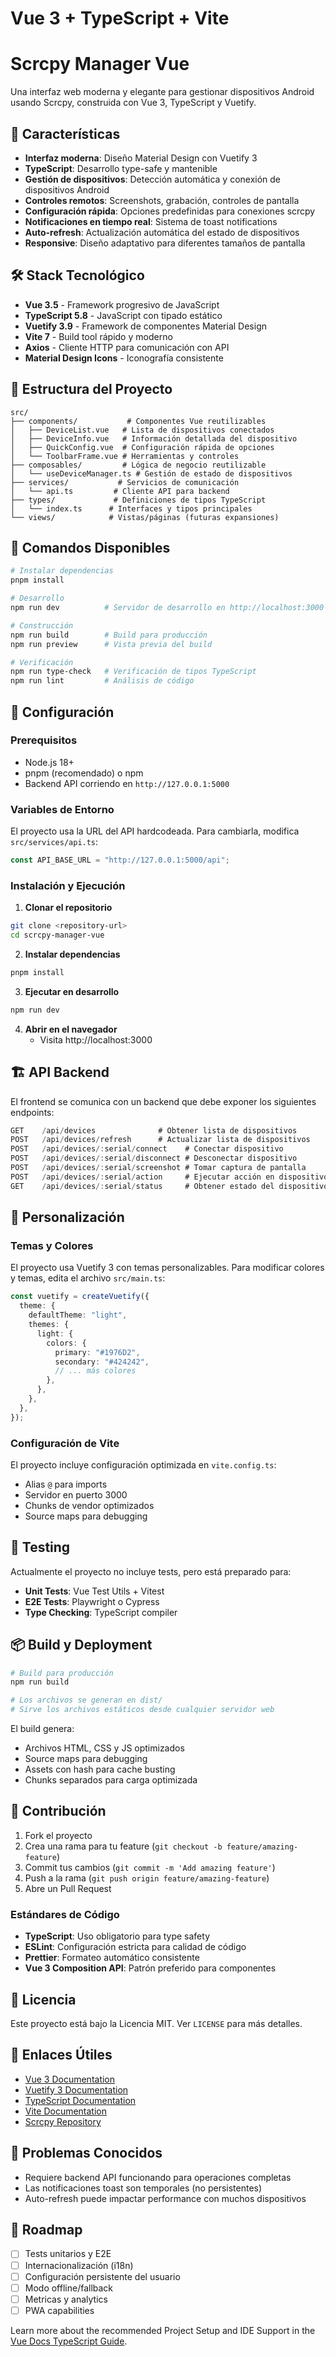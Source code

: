 # Vue 3 + TypeScript + Vite

# Scrcpy Manager Vue

Una interfaz web moderna y elegante para gestionar dispositivos Android usando Scrcpy, construida con Vue 3, TypeScript y Vuetify.

## 🚀 Características

- **Interfaz moderna**: Diseño Material Design con Vuetify 3
- **TypeScript**: Desarrollo type-safe y mantenible
- **Gestión de dispositivos**: Detección automática y conexión de dispositivos Android
- **Controles remotos**: Screenshots, grabación, controles de pantalla
- **Configuración rápida**: Opciones predefinidas para conexiones scrcpy
- **Notificaciones en tiempo real**: Sistema de toast notifications
- **Auto-refresh**: Actualización automática del estado de dispositivos
- **Responsive**: Diseño adaptativo para diferentes tamaños de pantalla

## 🛠️ Stack Tecnológico

- **Vue 3.5** - Framework progresivo de JavaScript
- **TypeScript 5.8** - JavaScript con tipado estático
- **Vuetify 3.9** - Framework de componentes Material Design
- **Vite 7** - Build tool rápido y moderno
- **Axios** - Cliente HTTP para comunicación con API
- **Material Design Icons** - Iconografía consistente

## 📁 Estructura del Proyecto

```
src/
├── components/           # Componentes Vue reutilizables
│   ├── DeviceList.vue   # Lista de dispositivos conectados
│   ├── DeviceInfo.vue   # Información detallada del dispositivo
│   ├── QuickConfig.vue  # Configuración rápida de opciones
│   └── ToolbarFrame.vue # Herramientas y controles
├── composables/         # Lógica de negocio reutilizable
│   └── useDeviceManager.ts # Gestión de estado de dispositivos
├── services/           # Servicios de comunicación
│   └── api.ts         # Cliente API para backend
├── types/             # Definiciones de tipos TypeScript
│   └── index.ts      # Interfaces y tipos principales
└── views/            # Vistas/páginas (futuras expansiones)
```

## 🚦 Comandos Disponibles

```bash
# Instalar dependencias
pnpm install

# Desarrollo
npm run dev          # Servidor de desarrollo en http://localhost:3000

# Construcción
npm run build        # Build para producción
npm run preview      # Vista previa del build

# Verificación
npm run type-check   # Verificación de tipos TypeScript
npm run lint         # Análisis de código
```

## 🔧 Configuración

### Prerequisitos

- Node.js 18+
- pnpm (recomendado) o npm
- Backend API corriendo en `http://127.0.0.1:5000`

### Variables de Entorno

El proyecto usa la URL del API hardcodeada. Para cambiarla, modifica `src/services/api.ts`:

```typescript
const API_BASE_URL = "http://127.0.0.1:5000/api";
```

### Instalación y Ejecución

1. **Clonar el repositorio**

```bash
git clone <repository-url>
cd scrcpy-manager-vue
```

2. **Instalar dependencias**

```bash
pnpm install
```

3. **Ejecutar en desarrollo**

```bash
npm run dev
```

4. **Abrir en el navegador**
   - Visita http://localhost:3000

## 🏗️ API Backend

El frontend se comunica con un backend que debe exponer los siguientes endpoints:

```typescript
GET    /api/devices              # Obtener lista de dispositivos
POST   /api/devices/refresh      # Actualizar lista de dispositivos
POST   /api/devices/:serial/connect    # Conectar dispositivo
POST   /api/devices/:serial/disconnect # Desconectar dispositivo
POST   /api/devices/:serial/screenshot # Tomar captura de pantalla
POST   /api/devices/:serial/action     # Ejecutar acción en dispositivo
GET    /api/devices/:serial/status     # Obtener estado del dispositivo
```

## 🎨 Personalización

### Temas y Colores

El proyecto usa Vuetify 3 con temas personalizables. Para modificar colores y temas, edita el archivo `src/main.ts`:

```typescript
const vuetify = createVuetify({
  theme: {
    defaultTheme: "light",
    themes: {
      light: {
        colors: {
          primary: "#1976D2",
          secondary: "#424242",
          // ... más colores
        },
      },
    },
  },
});
```

### Configuración de Vite

El proyecto incluye configuración optimizada en `vite.config.ts`:

- Alias `@` para imports
- Servidor en puerto 3000
- Chunks de vendor optimizados
- Source maps para debugging

## 🧪 Testing

Actualmente el proyecto no incluye tests, pero está preparado para:

- **Unit Tests**: Vue Test Utils + Vitest
- **E2E Tests**: Playwright o Cypress
- **Type Checking**: TypeScript compiler

## 📦 Build y Deployment

```bash
# Build para producción
npm run build

# Los archivos se generan en dist/
# Sirve los archivos estáticos desde cualquier servidor web
```

El build genera:

- Archivos HTML, CSS y JS optimizados
- Source maps para debugging
- Assets con hash para cache busting
- Chunks separados para carga optimizada

## 🤝 Contribución

1. Fork el proyecto
2. Crea una rama para tu feature (`git checkout -b feature/amazing-feature`)
3. Commit tus cambios (`git commit -m 'Add amazing feature'`)
4. Push a la rama (`git push origin feature/amazing-feature`)
5. Abre un Pull Request

### Estándares de Código

- **TypeScript**: Uso obligatorio para type safety
- **ESLint**: Configuración estricta para calidad de código
- **Prettier**: Formateo automático consistente
- **Vue 3 Composition API**: Patrón preferido para componentes

## 📄 Licencia

Este proyecto está bajo la Licencia MIT. Ver `LICENSE` para más detalles.

## 🔗 Enlaces Útiles

- [Vue 3 Documentation](https://vuejs.org/)
- [Vuetify 3 Documentation](https://vuetifyjs.com/)
- [TypeScript Documentation](https://www.typescriptlang.org/)
- [Vite Documentation](https://vitejs.dev/)
- [Scrcpy Repository](https://github.com/Genymobile/scrcpy)

## 🐛 Problemas Conocidos

- Requiere backend API funcionando para operaciones completas
- Las notificaciones toast son temporales (no persistentes)
- Auto-refresh puede impactar performance con muchos dispositivos

## 🔄 Roadmap

- [ ] Tests unitarios y E2E
- [ ] Internacionalización (i18n)
- [ ] Configuración persistente del usuario
- [ ] Modo offline/fallback
- [ ] Metricas y analytics
- [ ] PWA capabilities

Learn more about the recommended Project Setup and IDE Support in the [Vue Docs TypeScript Guide](https://vuejs.org/guide/typescript/overview.html#project-setup).
